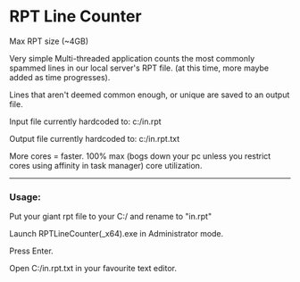# RPT Line Counter

Max RPT size (~4GB)



Very simple Multi-threaded application counts the most commonly spammed lines in our local server's RPT file. (at this time, more maybe added as time progresses).

Lines that aren't deemed common enough, or unique are saved to an output file.



Input file currently hardcoded to: c:/in.rpt

Output file currently hardcoded to: c:/in.rpt.txt

More cores = faster. 100% max (bogs down your pc unless you restrict cores using affinity in task manager) core utilization.

---
### Usage:
Put your giant rpt file to your C:/ and rename to "in.rpt"

Launch RPTLineCounter(_x64).exe in Administrator mode.

Press Enter.

Open C:/in.rpt.txt in your favourite text editor.
